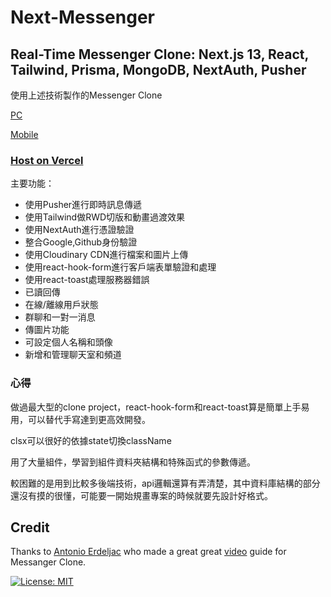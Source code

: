 # Next-Messenger

## Real-Time Messenger Clone: Next.js 13, React, Tailwind, Prisma, MongoDB, NextAuth, Pusher

使用上述技術製作的Messenger Clone

[PC](https://github.com/clspeter/next-messenger/assets/16301430/c8a407b8-89f3-492b-a299-37826b223710)

[Mobile](https://github.com/clspeter/next-messenger/assets/16301430/37fa1114-8a7d-4128-a949-ab8a25c6daf0)

### [Host on Vercel](https://next-messenger-six.vercel.app/)

主要功能：

- 使用Pusher進行即時訊息傳遞
- 使用Tailwind做RWD切版和動畫過渡效果
- 使用NextAuth進行憑證驗證
- 整合Google,Github身份驗證
- 使用Cloudinary CDN進行檔案和圖片上傳
- 使用react-hook-form進行客戶端表單驗證和處理
- 使用react-toast處理服務器錯誤
- 已讀回傳
- 在線/離線用戶狀態
- 群聊和一對一消息
- 傳圖片功能
- 可設定個人名稱和頭像
- 新增和管理聊天室和頻道

### 心得

做過最大型的clone project，react-hook-form和react-toast算是簡單上手易用，可以替代手寫達到更高效開發。

clsx可以很好的依據state切換className

用了大量組件，學習到組件資料夾結構和特殊函式的參數傳遞。

較困難的是用到比較多後端技術，api邏輯還算有弄清楚，其中資料庫結構的部分還沒有摸的很懂，可能要一開始規畫專案的時候就要先設計好格式。

## Credit

Thanks to [Antonio Erdeljac](https://www.linkedin.com/in/antonio-erdeljac/) who made a great great [video](https://www.youtube.com/watch?v=PGPGcKBpAk8) guide for Messanger Clone.

[![License: MIT](https://img.shields.io/badge/License-MIT-yellow.svg)](https://opensource.org/licenses/MIT)
